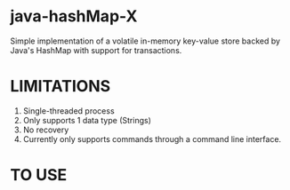 java-hashMap-X
==============

Simple implementation of a volatile in-memory key-value store backed by Java's HashMap with support for transactions.

LIMITATIONS
===========
1. Single-threaded process
2. Only supports 1 data type (Strings)
3. No recovery
4. Currently only supports commands through a command line interface.

TO USE
======

